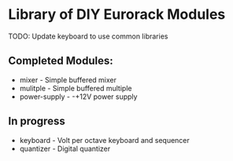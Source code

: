 # Library of DIY Eurorack Modules

TODO: Update keyboard to use common libraries

## Completed Modules:

- mixer - Simple buffered mixer
- mulitple - Simple buffered multiple
- power-supply - -+12V power supply

## In progress

- keyboard - Volt per octave keyboard and sequencer
- quantizer - Digital quantizer
